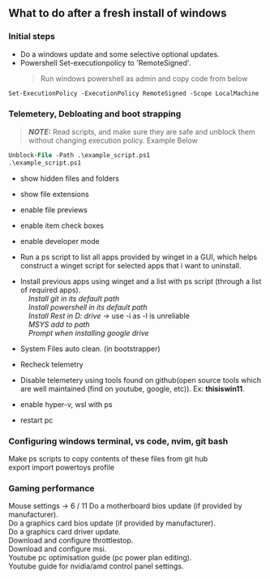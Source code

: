 ## What to do after a fresh install of windows

### Initial steps

- Do a windows update and some selective optional updates.<br>
- Powershell Set-executionpolicy to 'RemoteSigned'.<br>
  > Run windows powershell as admin and copy code from below

```ps
Set-ExecutionPolicy -ExecutionPolicy RemoteSigned -Scope LocalMachine
```

### Telemetery, Debloating and boot strapping

> **_NOTE:_** Read scripts, and make sure they are safe and unblock them without changing execution policy. Example Below

```ps
Unblock-File -Path .\example_script.ps1
.\example_script.ps1
```

- show hidden files and folders
- show file extensions
- enable file previews
- enable item check boxes
- enable developer mode

- Run a ps script to list all apps provided by winget in a GUI, which helps construct a winget script for selected apps that i want to uninstall.<br>
- Install previous apps using winget and a list with ps script (through a list of required apps).<br>
  &nbsp;&nbsp;&nbsp;&nbsp;_Install git in its default path_<br>
  &nbsp;&nbsp;&nbsp;&nbsp;_Install powershell in its default path_<br>
  &nbsp;&nbsp;&nbsp;&nbsp;_Install Rest in D: drive_ -> use -i as -l is unreliable<br>
  &nbsp;&nbsp;&nbsp;&nbsp;_MSYS add to path_<br>
  &nbsp;&nbsp;&nbsp;&nbsp;_Prompt when installing google drive_<br>
- System Files auto clean. (in bootstrapper)
- Recheck telemetry
- Disable telemetery using tools found on github(open source tools which are well maintained (find on youtube, google, etc)). Ex: **thisiswin11**.<br>
- enable hyper-v, wsl with ps
- restart pc

### Configuring windows terminal, vs code, nvim, git bash

Make ps scripts to copy contents of these files from git hub<br>
export import powertoys profile<br>

### Gaming performance

Mouse settings -> 6 / 11
Do a motherboard bios update (if provided by manufacturer).<br>
Do a graphics card bios update (if provided by manufacturer).<br>
Do a graphics card driver update.<br>
Download and configure throttlestop.<br>
Download and configure msi.<br>
Youtube pc optimisation guide (pc power plan editing).<br>
Youtube guide for nvidia/amd control panel settings.<br>
